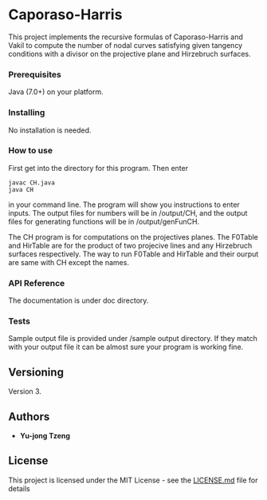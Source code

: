 # Caporaso-Harris
This project implements the recursive formulas of Caporaso-Harris and Vakil to compute the number of nodal curves satisfying given tangency conditions with a divisor on the projective plane and Hirzebruch surfaces. 

### Prerequisites
Java (7.0+) on your platform. 

### Installing

No installation is needed.

### How to use

First get into the directory for this program. Then enter

```
javac CH.java
java CH
```
in your command line. The program will show you instructions to enter inputs. The output files for numbers will be in /output/CH, and the output files for generating functions will be in /output/genFunCH. 

The CH program is for computations on the projectives planes. The F0Table and HirTable are for the product of two projecive lines and any Hirzebruch surfaces respectively. The way to run F0Table and HirTable and their ourput are same with CH except the names. 


### API Reference

The documentation is under doc directory.

### Tests

Sample output file is provided under /sample output directory. If they match with your output file it can be almost sure your program is working fine.

## Versioning

Version 3. 

## Authors

* **Yu-jong Tzeng** 

## License

This project is licensed under the MIT License - see the [LICENSE.md](LICENSE.md) file for details


